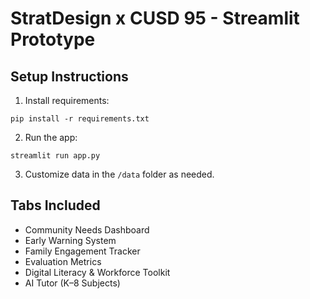 
# StratDesign x CUSD 95 - Streamlit Prototype

## Setup Instructions

1. Install requirements:
```
pip install -r requirements.txt
```

2. Run the app:
```
streamlit run app.py
```

3. Customize data in the `/data` folder as needed.

## Tabs Included
- Community Needs Dashboard
- Early Warning System
- Family Engagement Tracker
- Evaluation Metrics
- Digital Literacy & Workforce Toolkit
- AI Tutor (K–8 Subjects)

